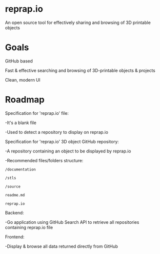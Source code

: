# reprap.io
An open source tool for effectively sharing and browsing of 3D printable objects 

# Goals
GitHub based

Fast & effective searching and browsing of 3D-printable objects & projects

Clean, modern UI


# Roadmap
Specification for 'reprap.io' file:

  -It's a blank file
  
  -Used to detect a repository to display on reprap.io


Specification for 'reprap.io' 3D object GitHub repository:

  -A repository containing an object to be displayed by reprap.io
  
  -Recommended files/folders structure:
  
    /documentation
    
    /stls
    
    /source
    
    readme.md
    
    reprap.io
   
   

Backend:

  -Go application using GitHub Search API to retrieve all repositories containing reprap.io file


Frontend:

  -Display & browse all data returned directly from GitHub
  
  

